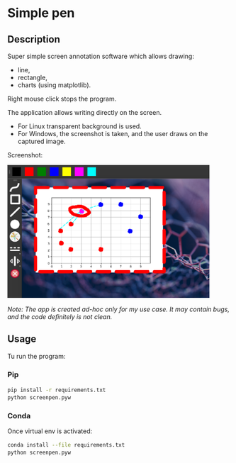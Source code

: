 # Simple pen

## Description

Super simple screen annotation software which allows drawing:
* line,
* rectangle,
* charts (using matplotlib).

Right mouse click stops the program.

The application allows writing directly on the screen.
* For Linux transparent background is used.
* For Windows, the screenshot is taken, and the user draws on the captured image.

Screenshot:

<img src="screenshot_1.png" height="300px" />

*Note: The app is created ad-hoc only for my use case. It may contain bugs, and the code definitely is not clean.*

## Usage

Tu run the program:

### Pip

```bash
pip install -r requirements.txt
python screenpen.pyw
```

### Conda

Once virtual env is activated:
```bash
conda install --file requirements.txt
python screenpen.pyw
```
